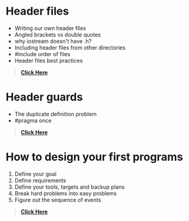 # Header files
* Writing our own header files
* Angled brackets vs double quotes
* why iostream doesn't have .h?
* Including header files from other directories
* #include order of files
* Header files best practices

> **[Click Here](https://www.learncpp.com/cpp-tutorial/header-files/)**
# Header guards
* The duplicate definition problem
* #pragma once
> **[Click Here](https://www.learncpp.com/cpp-tutorial/header-guards/)**
# How to design your first programs
1. Define your goal
2. Define requirements
3. Define your tools, targets and backup plans
4. Break hard problems into easy problems
5. Figure out the sequence of events

> **[Click Here](https://www.learncpp.com/cpp-tutorial/how-to-design-your-first-programs/)**